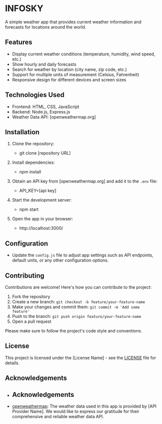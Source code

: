 # INFOSKY

A simple weather app that provides current weather information and forecasts for locations around the world.

## Features

- Display current weather conditions (temperature, humidity, wind speed, etc.)
- Show hourly and daily forecasts
- Search for weather by location (city name, zip code, etc.)
- Support for multiple units of measurement (Celsius, Fahrenheit)
- Responsive design for different devices and screen sizes

## Technologies Used

- Frontend: HTML, CSS, JavaScript
- Backend: Node.js, Express.js
- Weather Data API: [openweathermap.org]

## Installation

1. Clone the repository:
   - git clone [repository URL]


2. Install dependencies:
    - npm install


3. Obtain an API key from [openweathermap.org] and add it to the `.env` file:
    - API_KEY=[api key]


4. Start the development server:
    - npm start


5. Open the app in your browser:
    - http://localhost:3000/


## Configuration

- Update the `config.js` file to adjust app settings such as API endpoints, default units, or any other configuration options.

## Contributing

Contributions are welcome! Here's how you can contribute to the project:

1. Fork the repository
2. Create a new branch: `git checkout -b feature/your-feature-name`
3. Make your changes and commit them: `git commit -m 'Add some feature'`
4. Push to the branch: `git push origin feature/your-feature-name`
5. Open a pull request

Please make sure to follow the project's code style and conventions.

## License

This project is licensed under the [License Name] - see the [LICENSE](LICENSE) file for details.

## Acknowledgements

- ## Acknowledgements

- [openweathermap](https://openweathermap.org/api): The weather data used in this app is provided by [API Provider Name]. We would like to express our gratitude for their comprehensive and reliable weather data API.
